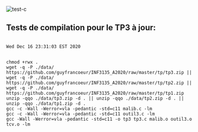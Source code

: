 ![test-c](https://github.com/Nami-R2301/inf3135-a2020/workflows/test-c/badge.svg?branch=tp3)

## Tests de compilation pour le TP3 à jour:

```

Wed Dec 16 23:31:03 EST 2020


chmod +rwx .
wget -q -P ./data/ https://github.com/guyfrancoeur/INF3135_A2020/raw/master/tp/tp3.zip || wget -q -P ./data/ https://github.com/guyfrancoeur/INF3135_A2020/raw/master/tp/tp2.zip || wget -q -P ./data/ https://github.com/guyfrancoeur/INF3135_A2020/raw/master/tp/tp1.zip
unzip -qqo ./data/tp3.zip -d . || unzip -qqo ./data/tp2.zip -d . || unzip -qqo ./data/tp1.zip -d .
gcc -c -Wall -Werror=vla -pedantic -std=c11 malib.c -lm
gcc -c -Wall -Werror=vla -pedantic -std=c11 outil3.c -lm
gcc -Wall -Werror=vla -pedantic -std=c11 -o tp3 tp3.c malib.o outil3.o tcv.o -lm

```
